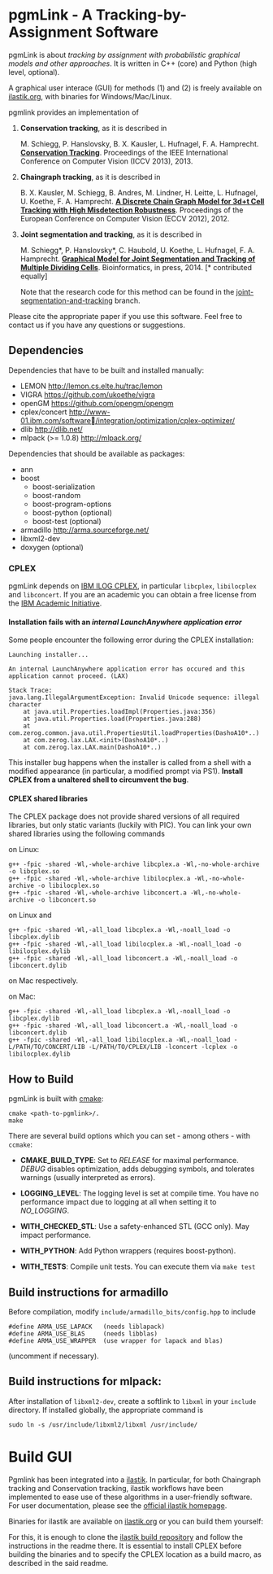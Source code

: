 # pgmLink - A Tracking-by-Assignment Software
pgmLink is about *tracking by assignment with probabilistic graphical models and other approaches*. 
It is written in C++ (core) and Python (high level, optional). 

A graphical user interace (GUI) for methods (1) and (2) is freely available on 
[ilastik.org](http://www.ilastik.org), with binaries
for Windows/Mac/Linux.


pgmlink provides an implementation of

1. **Conservation tracking**, as it is described in

   M. Schiegg, P. Hanslovsky, B. X. Kausler, L. Hufnagel, F. A. Hamprecht. 
   [**Conservation Tracking**](http://hci.iwr.uni-heidelberg.de/Staff/mschiegg/schiegg_13_conservation.pdf). Proceedings of the IEEE International Conference 
   on Computer Vision (ICCV 2013), 2013.

2. **Chaingraph tracking**, as it is described in

   B. X. Kausler, M. Schiegg, B. Andres, M. Lindner, H. Leitte, L. Hufnagel, 
   U. Koethe, F. A. Hamprecht. [**A Discrete Chain Graph Model for 3d+t Cell 
   Tracking with High Misdetection Robustness**](http://hci.iwr.uni-heidelberg.de//Staff/bkausler/kausler_12_discrete.pdf). Proceedings of the European 
   Conference on Computer Vision (ECCV 2012), 2012.

3. **Joint segmentation and tracking**, as it is described in 

    M. Schiegg*, P. Hanslovsky*, C. Haubold, U. Koethe, L. Hufnagel, F. A. Hamprecht. 
    [**Graphical Model for Joint Segmentation and Tracking of Multiple Dividing Cells**](http://bioinformatics.oxfordjournals.org/cgi/reprint/btu764?ijkey=mTXWsiFrci7R8tc&keytype=ref). Bioinformatics, in press, 2014. [* contributed equally]

    Note that the research code for this method can be found in the [joint-segmentation-and-tracking](./tree/joint-segmentation-and-tracking) branch.

Please cite the appropriate paper if you use this software.
Feel free to contact us if you have any questions or suggestions.


## Dependencies
Dependencies that have to be built and installed manually:

- LEMON http://lemon.cs.elte.hu/trac/lemon
- VIGRA https://github.com/ukoethe/vigra
- openGM https://github.com/opengm/opengm
- cplex/concert http://www-01.ibm.com/software/integration/optimization/cplex-optimizer/
- dlib http://dlib.net/
- mlpack (>= 1.0.8) http://mlpack.org/

Dependencies that should be available as packages:

- ann
- boost
  - boost-serialization
  - boost-random
  - boost-program-options
  - boost-python (optional)
  - boost-test (optional)
- armadillo http://arma.sourceforge.net/
- libxml2-dev
- doxygen (optional)

### CPLEX
pgmLink depends on [IBM ILOG CPLEX](http://www-01.ibm.com/software/integration/optimization/cplex-optimization-studio/), in particular `libcplex`, `libilocplex` and `libconcert`. If you are an academic you can obtain a free license from the [IBM Academic Initiative](http://www-03.ibm.com/ibm/university/academic/pub/page/academic_initiative).

#### Installation fails with an *internal LaunchAnywhere application error*
Some people encounter the following error during the CPLEX installation:

```
Launching installer...

An internal LaunchAnywhere application error has occured and this application cannot proceed. (LAX)

Stack Trace:
java.lang.IllegalArgumentException: Invalid Unicode sequence: illegal character
    at java.util.Properties.loadImpl(Properties.java:356)
    at java.util.Properties.load(Properties.java:288)
    at com.zerog.common.java.util.PropertiesUtil.loadProperties(DashoA10*..)
	at com.zerog.lax.LAX.<init>(DashoA10*..)
	at com.zerog.lax.LAX.main(DashoA10*..)

```
This installer bug happens when the installer is called from a shell with a modified appearance (in particular, a modified prompt via PS1). **Install CPLEX from a unaltered shell to circumvent the bug**.

#### CPLEX shared libraries


The CPLEX package does not provide shared versions of all required libraries, but only static variants (luckily with PIC). You can link your own shared libraries using the following commands

on Linux:
```
g++ -fpic -shared -Wl,-whole-archive libcplex.a -Wl,-no-whole-archive -o libcplex.so
g++ -fpic -shared -Wl,-whole-archive libilocplex.a -Wl,-no-whole-archive -o libilocplex.so
g++ -fpic -shared -Wl,-whole-archive libconcert.a -Wl,-no-whole-archive -o libconcert.so
```
on Linux and

```
g++ -fpic -shared -Wl,-all_load libcplex.a -Wl,-noall_load -o libcplex.dylib
g++ -fpic -shared -Wl,-all_load libilocplex.a -Wl,-noall_load -o libilocplex.dylib
g++ -fpic -shared -Wl,-all_load libconcert.a -Wl,-noall_load -o libconcert.dylib
```
on Mac respectively.

on Mac:
```
g++ -fpic -shared -Wl,-all_load libcplex.a -Wl,-noall_load -o libcplex.dylib
g++ -fpic -shared -Wl,-all_load libconcert.a -Wl,-noall_load -o libconcert.dylib
g++ -fpic -shared -Wl,-all_load libilocplex.a -Wl,-noall_load -L/PATH/TO/CONCERT/LIB -L/PATH/TO/CPLEX/LIB -lconcert -lcplex -o libilocplex.dylib
```


## How to Build
pgmLink is built with [cmake](www.cmake.org):
```
cmake <path-to-pgmlink>/.
make
```

There are several build options which you can set - among others - with `ccmake`:

- **CMAKE_BUILD_TYPE**: Set to *RELEASE* for maximal performance. *DEBUG* disables optimization, adds debugging symbols, and tolerates warnings (usually interpreted as errors).

- **LOGGING_LEVEL**: The logging level is set at compile time. You have no performance impact due to logging at all when setting it to *NO_LOGGING*. 

- **WITH_CHECKED_STL**: Use a safety-enhanced STL (GCC only). May impact performance.

- **WITH_PYTHON**: Add Python wrappers (requires boost-python).

- **WITH_TESTS**: Compile unit tests. You can execute them via `make test`


## Build instructions for armadillo
Before compilation, modify `include/armadillo_bits/config.hpp` to include
```
#define ARMA_USE_LAPACK   (needs liblapack)
#define ARMA_USE_BLAS     (needs libblas)
#define ARMA_USE_WRAPPER  (use wrapper for lapack and blas)
```
(uncomment if necessary).

## Build instructions for mlpack:
After installation of `libxml2-dev`, create a softlink to `libxml` in your `include` directory. If installed globally, the appropriate command is
```
sudo ln -s /usr/include/libxml2/libxml /usr/include/
```


# Build GUI

Pgmlink has been integrated into a [ilastik](https://github.com/ilastik/ilastik). In particular, for both Chaingraph tracking and Conservation tracking, ilastik workflows have been implemented to ease use of these algorithms in a user-friendly software. For user documentation, please see the [official ilastik homepage](http://www.ilastik.org).

Binaries for ilastik are available on [ilastik.org](http://www.ilastik.org) or you can build them yourself:

For this, it is enough to clone the [ilastik build repository](https://github.com/ilastik/ilastik-build-Linux.git) and follow the instructions in the readme there. It is essential to install CPLEX before building the binaries and to specify the CPLEX location as a build macro, as described in the said readme.
